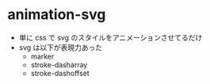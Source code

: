 # animation-svg

- 単に css で svg のスタイルをアニメーションさせてるだけ
- svg は以下が表現力あった
  - marker
  - stroke-dasharray
  - stroke-dashoffset
